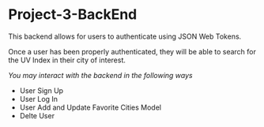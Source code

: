 # Project-3-BackEnd
This backend allows for users to authenticate using JSON Web Tokens.

Once a user has been properly authenticated, they will be able to search for the UV Index in their city of interest.

_*You may interact with the backend in the following ways*_

* User Sign Up
* User Log In
* User Add and Update Favorite Cities Model
* Delte User
